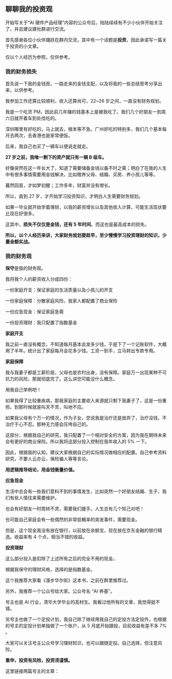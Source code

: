 ## 聊聊我的投资观

开始写关于“AI 硬件产品经理”内容的公众号后，陆陆续续有不少小伙伴开始关注了，并且建议建社群进行交流。

首先感谢各位小伙伴踊跃在群内交流，其中有一个话题是**投资**，因此承诺写一篇关于投资的小文章。

仅以个人经历为参照，仅供参考。

### 我的财务损失

首先说一下我的金钱观，一路走来的金钱支配，以及将我的一些总结思考分享出来，以供参考。

我参加工作还算比较顺利，收入还算尚可，22~26 岁之间，一直没有财务规划。

我是一个吃货 PM，因此前几年赚的钱基本上是被我吃了。我们几个好朋友一到周六日就开着车到处找吃的。

深圳哪里有好吃的，马上就去，根本等不急。广州好吃的特别多，我们几个基本每月去两次，去香港也是家常便饭。

后来，我自己也买了一辆车以便说走就走。

**27 岁之前，我唯一剩下的资产就只有一辆 B 级车。**

好像突然在这一年长大了，知道了需要储备金钱以备不时之需；明白了在我的人生中有很多事情需要用金钱解决，比如赡养父母、结婚、买房、养小孩儿等等。

暮然回首，才如梦初醒；工作多年，财富并没有增长。

所以，直到 27 岁，才开始学习投资知识，才明白人生需要财务规划。

如果一毕业就开始学着理财，以我的薪资增长以及其他收入计算，可能生活现状要比现在好很多。

这其中，**损失不仅仅是金钱，还有 5 年时间**。而这也是最高成本的损失。

**所以，以个人经历来讲，大家财务规划要趁早，至少慢慢学习投资理财的知识，少量金额实战。**

### 我的财务观

**保守**是我的财务观。

我将我个人的薪资收入分成四份：

一份家庭开支：保证家庭的生活质量以及小孩儿的开支

一份家庭保障：分散家庭风险，我家人都配置了商业保险

一份应急现金：保证家庭急需

一份投资理财：我只配置了指数基金

**家庭开支**

我之前一直没有概念，不知道每月基本会发多少钱，于是下了一个记账软件，大概用了半年。统计出了家庭每月会花多少钱。工资一到手，立马转出专款专用。

**家庭保障**

我与我妻子都是工薪阶层，父母也是农村出身，没有保障。家庭万一出现某种不可抗力的风险，那就彻底完了。这么讲您可能没什么概念。

用我自己举例吧！

如果我得了比较重疾病，那我家庭的主要收入来源就只剩下我妻子了，这是一份重担。到那时候就是叫天不灵，叫地不应。

如果我父母有个万一的情况，作为子女，您说我是治疗还是放弃了，治疗没钱，不治疗于心不忍。那种无力感会压垮自己的。

这部分，根据我自己的研究，我只配置了一个相对安全的方案，因为我在期待未来会有更好的商业保险。所以我将这部分投入控制在我年收入的 5% 一下。

因此，根据我的认知，建议大家根据自己的实际情况做相应的配置。自己参考资料研究，不要人云亦云，保险骗人等等言论。

**用逻辑推导结论，用金钱衡量价值。**

**应急现金**

生活中总会有一些我们意料不到的事情发生，比如突然一个好朋友结婚、生子，我们有些人情往来需要维护。

也会有好朋友一时周转不灵，需要我们援手。人生总有几个知己对吧！

也可能自己家庭会有一些偶然的非常低概率的突发事件，需要现金。

但是，这个现金我没有放在银行，以前放在余额宝，现在放在京东金融的银行精选。收益率有 4 个点，相当不错的收益。

**投资理财**

这么部分投入是扣除了上述所有之后的完全不用的现金。

根据我保守的理财风格，选择的是指数基金。

这个我推荐大家看《漫步华尔街》这本书，之前在群里推荐过。

另外，我推荐一个公众号给大家。公众号名 “AI 养基”。

号主也是 AI 行业，清华大学毕业的高材生。我看过他所有的文章，我觉得挺不错。

另号主也做了一个定投计划，我自己除了继续用我自己的定投方法定投外，也根据的号主的定投计划单独做了一个账户，从 5 月底开始跟投，目前收益有差不多 7% 。

大家可以关注号主公众号学习理财知识，也可以跟随定投。自己选择，但注意风险。

**重申，投资有风险，投资须谨慎。**

这里链接两篇号主的文章：